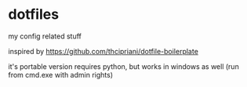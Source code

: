 # dotfiles
my config related stuff

inspired by https://github.com/thcipriani/dotfile-boilerplate

it's portable version requires python, but works in windows as well (run from cmd.exe with admin rights)

